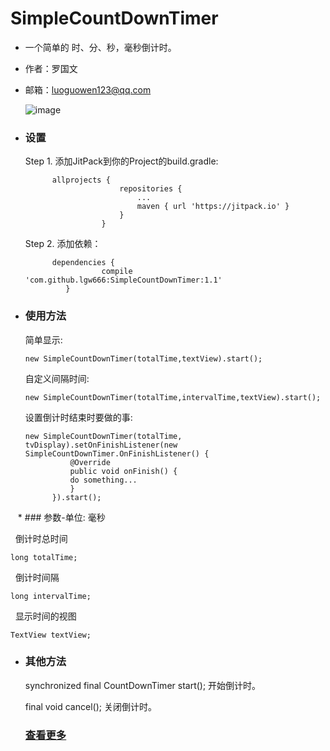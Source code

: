 # SimpleCountDownTimer

 * 一个简单的 时、分、秒，毫秒倒计时。
 * 作者：罗国文 
 * 邮箱：luoguowen123@qq.com
 
   ![image](https://github.com/lgw666/SimpleCountDownTimerDemo/blob/master/SimpleCountDownTimerDemo.gif)
 * ### 设置
   Step 1. 添加JitPack到你的Project的build.gradle:
            
             allprojects {
                    		repositories {
                    			...
                    			maven { url 'https://jitpack.io' }
                    		}
                    	}
                    	
   Step 2. 添加依赖：
   
             dependencies {
             	        compile 'com.github.lgw666:SimpleCountDownTimer:1.1'
             	}
 * ### 使用方法
   简单显示:

   `new SimpleCountDownTimer(totalTime,textView).start();`

   自定义间隔时间:

   `new SimpleCountDownTimer(totalTime,intervalTime,textView).start();`

   设置倒计时结束时要做的事:
   ```
   new SimpleCountDownTimer(totalTime, tvDisplay).setOnFinishListener(new SimpleCountDownTimer.OnFinishListener() {
             @Override
             public void onFinish() {
             do something...
             }
         }).start();
   ```
    * ### 参数-单位: 毫秒
 
   倒计时总时间
 
   ```
   long totalTime;
   ```
   
   倒计时间隔
   
   ```
   long intervalTime;
   ```
  
   显示时间的视图
   
   ```
   TextView textView;
   ```
      
 * ### 其他方法
 
   synchronized final CountDownTimer start(); 开始倒计时。

   final void cancel(); 关闭倒计时。
   
   ### [查看更多](https://developer.android.google.cn/reference/android/os/CountDownTimer.html)

 
         
